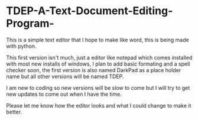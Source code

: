 # TDEP-A-Text-Document-Editing-Program-
This is a simple text editor that I hope to make like word, this is being made with python.

This first version isn't much, just a editor like notepad which comes installed with most new installs of windows, I plan to add basic formating and a spell checker soon, the first version is also named DarkPad as a place holder name but all other versions will be named TDEP.

I am new to coding so new versions will be slow to come but I will try to get new updates to come out when I have the time.

Please let me know how the editor looks and what I could change to make it better.
